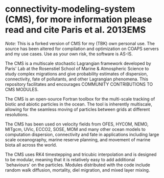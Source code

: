# connectivity-modeling-system (CMS), for more information please read and cite Paris et al. 2013EMS


_Note:_ This is a forked version of CMS for my (TBK) own personal use. The source has been altered for compilation and optimization on COAPS servers and my use cases. Use as your own risk, the software is AS-IS.

  The CMS is a multiscale stochastic Lagrangian framework developed by Paris' Lab at the Rosenstiel School of Marine &amp; Atmospheric Science to study complex migrations and give probability estimates of dispersion, connectivity, fate of pollutants, and other Lagrangian phenomena. This repository facilitates and encourages COMMUNITY CONTRIBUTIONS TO CMS MODULES.

The CMS is an open-source Fortran toolbox for the multi-scale tracking of biotic and abiotic particles in the ocean. The tool is inherently multiscale, allowing for the seamless moving of particles between grids at different resolutions.

The CMS has been used on velocity fields from OFES, HYCOM, NEMO, MITgcm, UVic, ECCO2, SOSE, MOM and many other ocean models to computation dispersion, connectivity and fate in applications including large scale oceanography, marine reserve planning, and movement of marine biota all across the world.

The CMS uses RK4 timestepping and tricubic interpolation and is designed to be modular, meaning that it is relatively easy to add additional `behaviours' on the particles. Modules distributed with the code include random walk diffusion, mortality, diel migration, and mixed layer mixing.

